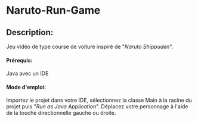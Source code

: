 # Naruto-Run-Game

## Description:

Jeu vidéo de type course de voiture inspiré de "*Naruto Shippuden*".

#### Prérequis:

Java avec un IDE

#### Mode d'emploi:

Importez le projet dans votre IDE, sélectionnez la classe Main à la racine du projet puis "*Run as Java Application*".
Déplacez votre personnage à l'aide de la touche directionnelle gauche ou droite.
